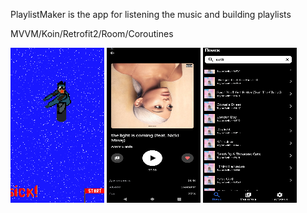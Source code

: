 PlaylistMaker is the app for listening the music and building playlists


MVVM/Koin/Retrofit2/Room/Coroutines

<img src="https://github.com/mvrlrd/mvrlrd/blob/main/output-onlinepngtools.png">
<img src="https://github.com/mvrlrd/PlaylistMaker-YP/blob/master/output-onlinepngtools%20(3).png">
<img src="https://github.com/mvrlrd/PlaylistMaker-YP/blob/master/output-onlinepngtools%20(4).png">
